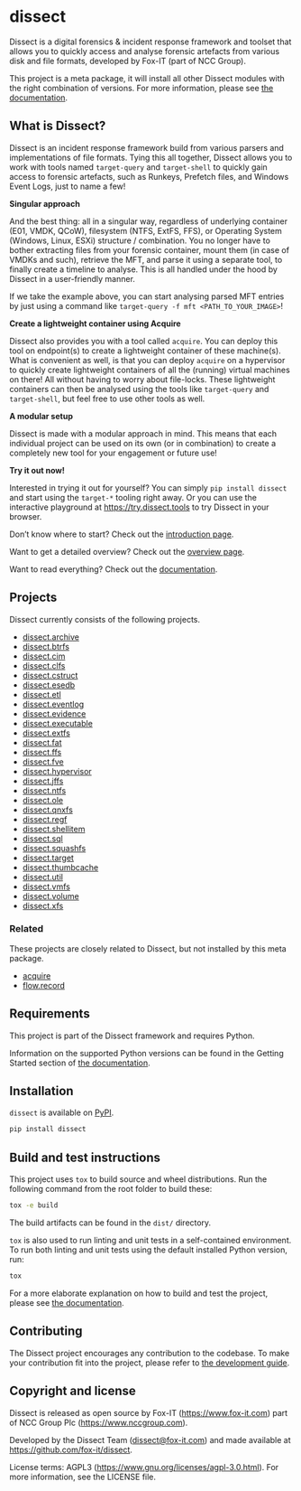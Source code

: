 # dissect

Dissect is a digital forensics & incident response framework and toolset that allows you to quickly access and analyse forensic artefacts from various disk and file formats, developed by Fox-IT (part of NCC Group).

This project is a meta package, it will install all other Dissect modules with the right combination of versions. For
more information, please see [the documentation](https://docs.dissect.tools/).

## What is Dissect?

Dissect is an incident response framework build from various parsers and implementations of file formats. Tying this all together, Dissect allows you to work with tools named `target-query` and `target-shell` to quickly gain access to forensic artefacts, such as Runkeys, Prefetch files, and Windows Event Logs, just to name a few!

**Singular approach**

And the best thing: all in a singular way, regardless of underlying container (E01, VMDK, QCoW), filesystem (NTFS, ExtFS, FFS), or Operating System (Windows, Linux, ESXi) structure / combination. You no longer have to bother extracting files from your forensic container, mount them (in case of VMDKs and such), retrieve the MFT, and parse it using a separate tool, to finally create a timeline to analyse. This is all handled under the hood by Dissect in a user-friendly manner.

If we take the example above, you can start analysing parsed MFT entries by just using a command like `target-query -f mft <PATH_TO_YOUR_IMAGE>`!

**Create a lightweight container using Acquire**

Dissect also provides you with a tool called `acquire`. You can deploy this tool on endpoint(s) to create a lightweight container of these machine(s). What is convenient as well, is that you can deploy `acquire` on a hypervisor to quickly create lightweight containers of all the (running) virtual machines on there! All without having to worry about file-locks. These lightweight containers can then be analysed using the tools like `target-query` and `target-shell`, but feel free to use other tools as well.

**A modular setup**

Dissect is made with a modular approach in mind. This means that each individual project can be used on its own (or in combination) to create a completely new tool for your engagement or future use!

**Try it out now!**

Interested in trying it out for yourself? You can simply `pip install dissect` and start using the `target-*` tooling right away. Or you can use the interactive playground at https://try.dissect.tools to try Dissect in your browser.

Don’t know where to start? Check out the [introduction page](https://docs.dissect.tools/en/latest/usage/introduction.html).

Want to get a detailed overview? Check out the [overview page](https://docs.dissect.tools/en/latest/overview/).

Want to read everything? Check out the [documentation](https://docs.dissect.tools).

## Projects

Dissect currently consists of the following projects.

- [dissect.archive](https://github.com/fox-it/dissect.archive)
- [dissect.btrfs](https://github.com/fox-it/dissect.btrfs)
- [dissect.cim](https://github.com/fox-it/dissect.cim)
- [dissect.clfs](https://github.com/fox-it/dissect.clfs)
- [dissect.cstruct](https://github.com/fox-it/dissect.cstruct)
- [dissect.esedb](https://github.com/fox-it/dissect.esedb)
- [dissect.etl](https://github.com/fox-it/dissect.etl)
- [dissect.eventlog](https://github.com/fox-it/dissect.eventlog)
- [dissect.evidence](https://github.com/fox-it/dissect.evidence)
- [dissect.executable](https://github.com/fox-it/dissect.executable)
- [dissect.extfs](https://github.com/fox-it/dissect.extfs)
- [dissect.fat](https://github.com/fox-it/dissect.fat)
- [dissect.ffs](https://github.com/fox-it/dissect.ffs)
- [dissect.fve](https://github.com/fox-it/dissect.fve)
- [dissect.hypervisor](https://github.com/fox-it/dissect.hypervisor)
- [dissect.jffs](https://github.com/fox-it/dissect.jffs)
- [dissect.ntfs](https://github.com/fox-it/dissect.ntfs)
- [dissect.ole](https://github.com/fox-it/dissect.ole)
- [dissect.qnxfs](https://github.com/fox-it/dissect.qnxfs)
- [dissect.regf](https://github.com/fox-it/dissect.regf)
- [dissect.shellitem](https://github.com/fox-it/dissect.shellitem)
- [dissect.sql](https://github.com/fox-it/dissect.sql)
- [dissect.squashfs](https://github.com/fox-it/dissect.squashfs)
- [dissect.target](https://github.com/fox-it/dissect.target)
- [dissect.thumbcache](https://github.com/fox-it/dissect.thumbcache)
- [dissect.util](https://github.com/fox-it/dissect.util)
- [dissect.vmfs](https://github.com/fox-it/dissect.vmfs)
- [dissect.volume](https://github.com/fox-it/dissect.volume)
- [dissect.xfs](https://github.com/fox-it/dissect.xfs)

### Related

These projects are closely related to Dissect, but not installed by this meta package.

- [acquire](https://github.com/fox-it/acquire)
- [flow.record](https://github.com/fox-it/flow.record)

## Requirements

This project is part of the Dissect framework and requires Python.

Information on the supported Python versions can be found in the Getting Started section of [the documentation](https://docs.dissect.tools/en/latest/index.html#getting-started).

## Installation

`dissect` is available on [PyPI](https://pypi.org/project/dissect/).

```bash
pip install dissect
```

## Build and test instructions

This project uses `tox` to build source and wheel distributions. Run the following command from the root folder to build
these:

```bash
tox -e build
```

The build artifacts can be found in the `dist/` directory.

`tox` is also used to run linting and unit tests in a self-contained environment. To run both linting and unit tests
using the default installed Python version, run:

```bash
tox
```

For a more elaborate explanation on how to build and test the project, please see [the
documentation](https://docs.dissect.tools/en/latest/contributing/tooling.html).

## Contributing

The Dissect project encourages any contribution to the codebase. To make your contribution fit into the project, please
refer to [the development guide](https://docs.dissect.tools/en/latest/contributing/developing.html).

## Copyright and license

Dissect is released as open source by Fox-IT (<https://www.fox-it.com>) part of NCC Group Plc
(<https://www.nccgroup.com>).

Developed by the Dissect Team (<dissect@fox-it.com>) and made available at <https://github.com/fox-it/dissect>.

License terms: AGPL3 (<https://www.gnu.org/licenses/agpl-3.0.html>). For more information, see the LICENSE file.
